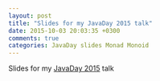 ```yaml
---
layout: post
title: "Slides for my JavaDay 2015 talk"
date: 2015-10-03 20:03:35 +0300
comments: true
categories: JavaDay slides Monad Monoid
---
```


Slides for my [JavaDay 2015](http://javaday.org.ua/) talk

<!-- more -->

<script async class="speakerdeck-embed" data-id="03546cf257194217a070c456c429cb07" data-ratio="1.77777777777778" src="//speakerdeck.com/assets/embed.js"></script>


